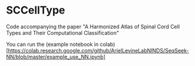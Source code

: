 # SCCellType
Code accompanying the paper "A Harmonized Atlas of Spinal Cord Cell Types and Their Computational Classification"

You can run the (example notebook in colab)[https://colab.research.google.com/github/ArielLevineLabNINDS/SeqSeek-NN/blob/master/example_use_NN.ipynb]